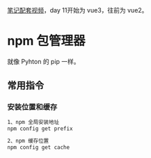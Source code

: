 [笔记配套视频](https://www.bilibili.com/video/BV1HV4y1a7n4/?p=3&share_source=copy_web&vd_source=5d1a88af6b151c4524e2e0393d9d7b02)，day 11开始为 vue3，往前为 vue2。

# npm 包管理器

就像 Pyhton 的 pip 一样。

## 常用指令

### 安装位置和缓存

```cmd
1、npm 全局安装地址
npm config get prefix

2、npm 缓存位置
npm config get cache
```

